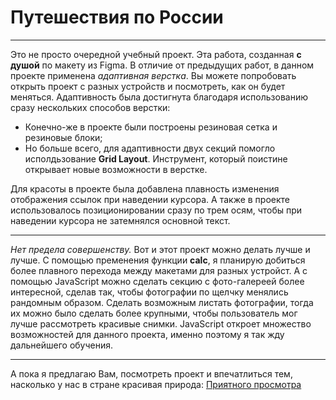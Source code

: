 # Путешествия по России
***
Это не просто очередной учебный проект. Эта работа, созданная **с душой** по макету из Figma. В отличие от предыдущих работ, в данном проекте применена *адаптивная верстка*. Вы можете попробовать открыть проект с разных устройств и посмотреть, как он будет меняться. Адаптивность была достигнута благодаря использованию сразу нескольких способов верстки:
* Конечно-же в проекте были построены резиновая сетка и резиновые блоки;
* Но больше всего, для адаптивности двух секций помогло исполдьзование **Grid Layout**. Инструмент, который поистине открывает новые возможности в верстке. 

Для красоты в проекте была добавлена плавность изменения отображения ссылок при наведении курсора. А также в проекте использовалось позиционировании сразу по трем осям, чтобы при наведении курсора не затемнялся основной текст.

***

*Нет предела совершенству.* Вот и этот проект можно делать лучше и лучше. С помощью пременения функции **calc**, я планирую добиться более плавного перехода между макетами для разных устройст. А с помощью JavaScript можно сделать секцию с фото-галереей более интересной, сделав так, чтобы фотографии по щелчку менялись рандомным образом. Сделать возможным листать фотографии, тогда их можно было сделать более крупными, чтобы пользователь мог лучше рассмотреть красивые снимки. JavaScript откроет множество возможностей для данного проекта, именно поэтому я так жду дальнейшего обучения.

***

А пока я предлагаю Вам, посмотреть проект и впечатлиться тем, насколько у нас в стране красивая природа:
[Приятного просмотра](https://elizaveta-obrezkova.github.io/russian-travel/)
